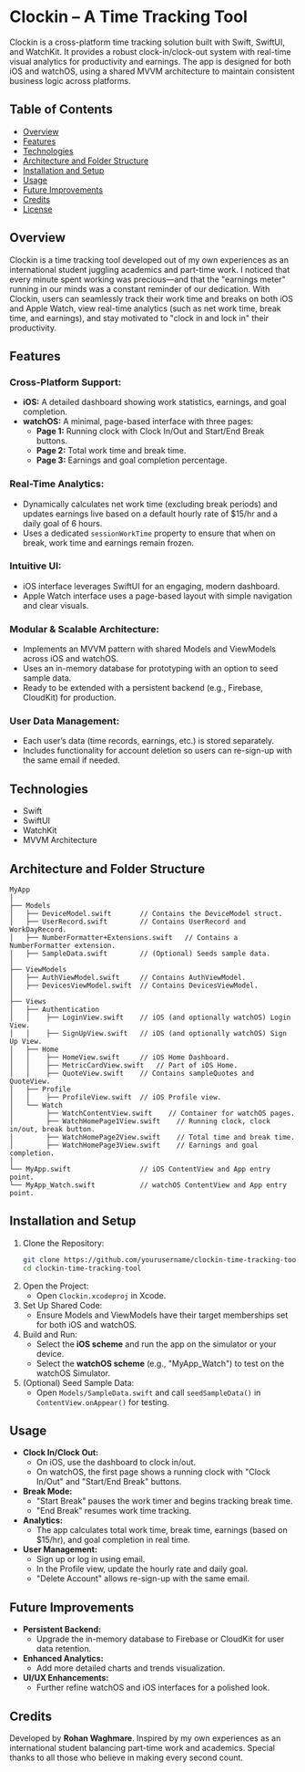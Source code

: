 # Clockin – A Time Tracking Tool

Clockin is a cross-platform time tracking solution built with Swift, SwiftUI, and WatchKit. It provides a robust clock-in/clock-out system with real-time visual analytics for productivity and earnings. The app is designed for both iOS and watchOS, using a shared MVVM architecture to maintain consistent business logic across platforms.

## Table of Contents
- [Overview](#overview)
- [Features](#features)
- [Technologies](#technologies)
- [Architecture and Folder Structure](#architecture-and-folder-structure)
- [Installation and Setup](#installation-and-setup)
- [Usage](#usage)
- [Future Improvements](#future-improvements)
- [Credits](#credits)
- [License](#license)

## Overview

Clockin is a time tracking tool developed out of my own experiences as an international student juggling academics and part-time work. I noticed that every minute spent working was precious—and that the "earnings meter" running in our minds was a constant reminder of our dedication. With Clockin, users can seamlessly track their work time and breaks on both iOS and Apple Watch, view real-time analytics (such as net work time, break time, and earnings), and stay motivated to "clock in and lock in" their productivity.

## Features

### Cross-Platform Support:
- **iOS:** A detailed dashboard showing work statistics, earnings, and goal completion.
- **watchOS:** A minimal, page-based interface with three pages:
  - **Page 1:** Running clock with Clock In/Out and Start/End Break buttons.
  - **Page 2:** Total work time and break time.
  - **Page 3:** Earnings and goal completion percentage.

### Real-Time Analytics:
- Dynamically calculates net work time (excluding break periods) and updates earnings live based on a default hourly rate of $15/hr and a daily goal of 6 hours.
- Uses a dedicated `sessionWorkTime` property to ensure that when on break, work time and earnings remain frozen.

### Intuitive UI:
- iOS interface leverages SwiftUI for an engaging, modern dashboard.
- Apple Watch interface uses a page-based layout with simple navigation and clear visuals.

### Modular & Scalable Architecture:
- Implements an MVVM pattern with shared Models and ViewModels across iOS and watchOS.
- Uses an in-memory database for prototyping with an option to seed sample data.
- Ready to be extended with a persistent backend (e.g., Firebase, CloudKit) for production.

### User Data Management:
- Each user’s data (time records, earnings, etc.) is stored separately.
- Includes functionality for account deletion so users can re-sign-up with the same email if needed.

## Technologies
- Swift
- SwiftUI
- WatchKit
- MVVM Architecture

## Architecture and Folder Structure

```
MyApp
│
├── Models
│   ├── DeviceModel.swift       // Contains the DeviceModel struct.
│   ├── UserRecord.swift        // Contains UserRecord and WorkDayRecord.
│   ├── NumberFormatter+Extensions.swift   // Contains a NumberFormatter extension.
│   ├── SampleData.swift        // (Optional) Seeds sample data.
│
├── ViewModels
│   ├── AuthViewModel.swift     // Contains AuthViewModel.
│   ├── DevicesViewModel.swift  // Contains DevicesViewModel.
│
├── Views
│   ├── Authentication
│   │    ├── LoginView.swift    // iOS (and optionally watchOS) Login View.
│   │    ├── SignUpView.swift   // iOS (and optionally watchOS) Sign Up View.
│   ├── Home
│   │    ├── HomeView.swift     // iOS Home Dashboard.
│   │    ├── MetricCardView.swift   // Part of iOS Home.
│   │    ├── QuoteView.swift    // Contains sampleQuotes and QuoteView.
│   ├── Profile
│   │    ├── ProfileView.swift  // iOS Profile view.
│   └── Watch
│        ├── WatchContentView.swift    // Container for watchOS pages.
│        ├── WatchHomePage1View.swift    // Running clock, clock in/out, break button.
│        ├── WatchHomePage2View.swift    // Total time and break time.
│        ├── WatchHomePage3View.swift    // Earnings and goal completion.
│
└── MyApp.swift                 // iOS ContentView and App entry point.
└── MyApp_Watch.swift           // watchOS ContentView and App entry point.
```

## Installation and Setup

1. Clone the Repository:
   ```sh
   git clone https://github.com/yourusername/clockin-time-tracking-tool.git
   cd clockin-time-tracking-tool
   ```
2. Open the Project:
   - Open `Clockin.xcodeproj` in Xcode.
3. Set Up Shared Code:
   - Ensure Models and ViewModels have their target memberships set for both iOS and watchOS.
4. Build and Run:
   - Select the **iOS scheme** and run the app on the simulator or your device.
   - Select the **watchOS scheme** (e.g., "MyApp_Watch") to test on the watchOS Simulator.
5. (Optional) Seed Sample Data:
   - Open `Models/SampleData.swift` and call `seedSampleData()` in `ContentView.onAppear()` for testing.

## Usage

- **Clock In/Clock Out:**
  - On iOS, use the dashboard to clock in/out.
  - On watchOS, the first page shows a running clock with "Clock In/Out" and "Start/End Break" buttons.
- **Break Mode:**
  - "Start Break" pauses the work timer and begins tracking break time.
  - "End Break" resumes work time tracking.
- **Analytics:**
  - The app calculates total work time, break time, earnings (based on $15/hr), and goal completion in real time.
- **User Management:**
  - Sign up or log in using email.
  - In the Profile view, update the hourly rate and daily goal.
  - "Delete Account" allows re-sign-up with the same email.

## Future Improvements

- **Persistent Backend:**
  - Upgrade the in-memory database to Firebase or CloudKit for user data retention.
- **Enhanced Analytics:**
  - Add more detailed charts and trends visualization.
- **UI/UX Enhancements:**
  - Further refine watchOS and iOS interfaces for a polished look.

## Credits

Developed by **Rohan Waghmare**. Inspired by my own experiences as an international student balancing part-time work and academics. Special thanks to all those who believe in making every second count.
